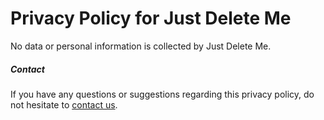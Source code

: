 # Privacy Policy for Just Delete Me

No data or personal information is collected by Just Delete Me.

##### Contact

If you have any questions or suggestions regarding this privacy policy, do not hesitate to [contact us](https://github.com/fregante/jdm/issues/new).
